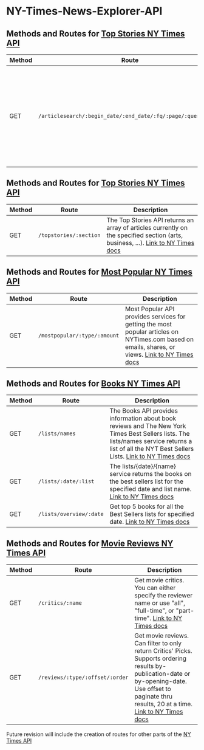 # NY-Times-News-Explorer-API

## Methods and Routes for [Top Stories NY Times API](https://developer.nytimes.com/docs/top-stories-product/1/overview)

Method | Route | Description
----- |------|---------
GET | `/articlesearch/:begin_date/:end_date/:fq/:page/:query/:sort` | Use the Article Search API to look up articles by keyword. You can refine your search using filters and facets. [Link to NY Times docs](https://developer.nytimes.com/docs/articlesearch-product/1/overview)

## Methods and Routes for [Top Stories NY Times API](https://developer.nytimes.com/docs/top-stories-product/1/overview)

Method | Route | Description
----- |------|---------
GET | `/topstories/:section` | The Top Stories API returns an array of articles currently on the specified section (arts, business, ...). [Link to NY Times docs](https://developer.nytimes.com/docs/top-stories-product/1/overview)

## Methods and Routes for [Most Popular NY Times API](https://developer.nytimes.com/docs/most-popular-product/1/overview)

Method | Route | Description
----- |------|---------
GET | `/mostpopular/:type/:amount` | Most Popular API provides services for getting the most popular articles on NYTimes.com based on emails, shares, or views. [Link to NY Times docs](https://developer.nytimes.com/docs/most-popular-product/1/overview)

## Methods and Routes for [Books NY Times API](https://developer.nytimes.com/docs/books-product/1/overview)

Method | Route | Description
----- |------|---------
GET | `/lists/names` | The Books API provides information about book reviews and The New York Times Best Sellers lists. The lists/names service returns a list of all the NYT Best Sellers Lists. [Link to NY Times docs](https://developer.nytimes.com/docs/books-product/1/routes/lists/names.json/get)
GET | `/lists/:date/:list` | The lists/{date}/{name} service returns the books on the best sellers list for the specified date and list name. [Link to NY Times docs](https://developer.nytimes.com/docs/books-product/1/routes/lists/%7Bdate%7D/%7Blist%7D.json/get)
GET | `/lists/overview/:date` | Get top 5 books for all the Best Sellers lists for specified date. [Link to NY Times docs](https://developer.nytimes.com/docs/books-product/1/routes/lists/overview.json/get)


## Methods and Routes for [Movie Reviews NY Times API](https://developer.nytimes.com/docs/movie-reviews-api/1/overview)

Method | Route | Description
----- |------|---------
GET | `/critics/:name` | Get movie critics. You can either specify the reviewer name or use "all", "full-time", or "part-time". [Link to NY Times docs](https://developer.nytimes.com/docs/movie-reviews-api/1/overview)
GET | `/reviews/:type/:offset/:order` | Get movie reviews. Can filter to only return Critics' Picks. Supports ordering results by-publication-date or by-opening-date. Use offset to paginate thru results, 20 at a time. [Link to NY Times docs](https://developer.nytimes.com/docs/movie-reviews-api/1/routes/reviews/%7Btype%7D.json/get)

Future revision will include the creation of routes for other parts of the [NY Times API](https://developer.nytimes.com/)
